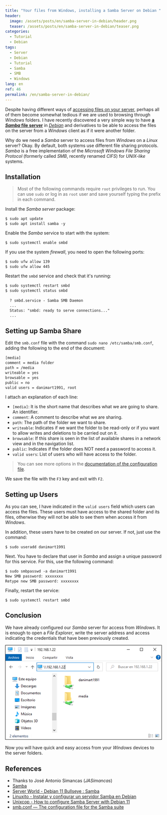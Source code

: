 ```yaml
---
title: "Your files from Windows, installing a Samba Server on Debian "
header:
  image: /assets/posts/en/samba-server-in-debian/header.png
  teaser: /assets/posts/en/samba-server-in-debian/teaser.png
categories:
  - Tutorial
  - Debian
tags:
  - Server
  - Debian
  - Tutorial
  - Samba
  - SMB
  - Windows
lang: en
ref: 46
permalink: /en/samba-server-in-debian/
---
```


Despite having different ways of [accessing files on your server](https://www.danielmartingonzalez.com/en/online-file-browser-for-your-server/), perhaps all of them become somewhat tedious if we are used to browsing through _Windows_ folders. I have recently discovered a very simple way to have [**a _Samba_ file server**](https://www.samba.org/) in [_Debian_](https://www.debian.org/index.es.html) and derivatives to be able to access the files on the server from a _Windows_ client as if it were another folder.

Why do we need a _Samba_ server to access files from _Windows_ on a _Linux_ server? Okay. By default, both systems use different file sharing protocols. _Samba_ is a free implementation of the _Microsoft Windows File Sharing Protocol_ (formerly called _SMB_, recently renamed _CIFS_) for _UNIX-like_ systems.

## Installation

> Most of the following commands require `root` privileges to run. You can use `sudo` or log in as `root` user and save yourself typing the prefix in each command.

Install the _Samba server_ package:

```shell
$ sudo apt update
$ sudo apt install samba -y
```

Enable the _Samba_ service to start with the system:

```shell
$ sudo systemctl enable smbd
```

If you use the system _firewall_, you need to open the following ports:

```shell
$ sudo ufw allow 139
$ sudo ufw allow 445
```

Restart the `smbd` service and check that it's running:

```shell
$ sudo systemctl restart smbd
$ sudo systemctl status smbd

  ? smbd.service - Samba SMB Daemon
  ...
  Status: "smbd: ready to serve connections..."
  ...
```

## Setting up Samba Share

Edit the `smb.conf` file with the command `sudo nano /etc/samba/smb.conf`, adding the following to the end of the document:

```config
[media]
comment = media folder
path = /media
writeable = yes
browsable = yes
public = no
valid users = danimart1991, root
```

I attach an explanation of each line:

- `[media]`: It is the short name that describes what we are going to share. An identifier.
- `comment`: A comment to describe what we are sharing.
- `path`: The path of the folder we want to share.
- `writeable`: Indicates if we want the folder to be read-only or if you want to allow writes and deletions to be carried out on it.
- `browsable`: If this share is seen in the list of available shares in a network view and in the navigation list.
- `public`: Indicates if the folder does NOT need a password to access it.
- `valid users`: List of users who will have access to the folder.

> You can see more options in the [documentation of the configuration file](https://www.samba.org/samba/docs/current/man-html/smb.conf.5.html).

We save the file with the `F3` key and exit with `F2`.

## Setting up Users

As you can see, I have indicated in the `valid users` field which users can access the files. These users must have access to the shared folder and its files, otherwise they will not be able to see them when access it from _Windows_.

In addition, these users have to be created on our server. If not, just use the command:

```shell
$ sudo useradd danimart1991
```

Next. You have to declare that user in _Samba_ and assign a unique password for this service. For this, use the following command:

```shell
$ sudo smbpasswd -a danimart1991
New SMB password: xxxxxxxx
Retype new SMB password: xxxxxxxx
```

Finally, restart the service:

```shell
$ sudo systemctl restart smbd
```

## Conclusion

We have already configured our _Samba_ server for access from _Windows_. It is enough to open a _File Explorer_, write the server address and access indicating the credentials that have been previously created.

[![Server Access from Windows with Samba](/assets/posts/en/samba-server-in-debian/windows-samba.png)](/assets/posts/en/samba-server-in-debian/windows-samba.png)

Now you will have quick and easy access from your _Windows_ devices to the server folders.

## References

- Thanks to José Antonio Simancas (_JASimancas_)
- [Samba](https://www.samba.org/)
- [Server World - Debian 11 Bullseye : Samba](https://www.server-world.info/en/note?os=Debian_11&p=samba&f=1)
- [Linuxito - Instalar y configurar un servidor Samba en Debian](https://www.linuxito.com/gnu-linux/nivel-basico/1233-instalar-y-configurar-un-servidor-samba-en-debian)
- [Unixcop - How to configure Samba Server with Debian 11](https://unixcop.com/how-to-configure-samba-server-with-debian-11/)
- [smb.conf — The configuration file for the Samba suite](https://www.samba.org/samba/docs/current/man-html/smb.conf.5.html)
